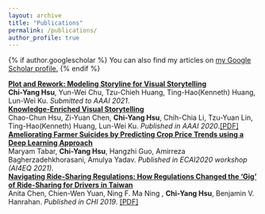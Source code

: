 ```yaml
---
layout: archive
title: "Publications"
permalink: /publications/
author_profile: true
---
```


{% if author.googlescholar %}
  You can also find my articles on <u><a href="{{author.googlescholar}}">my Google Scholar profile</a>.</u>
{% endif %}

<b>[Plot and Rework: Modeling Storyline for Visual Storytelling]()</b> 
<br><b>Chi-Yang Hsu</b>, Yun-Wei Chu, Tzu-Chieh Huang, Ting-Hao(Kenneth) Huang, Lun-Wei Ku. <i>Submitted to AAAI 2021</i>.<!--[[PDF]](https://arxiv.org/abs/2001.06206)-->
<br>
<b>[Knowledge-Enriched Visual Storytelling](https://arxiv.org/abs/1912.01496)</b> 
<br>Chao-Chun Hsu, Zi-Yuan Chen, <b>Chi-Yang Hsu</b>, Chih-Chia Li, Tzu-Yuan Lin, Ting-Hao(Kenneth) Huang, Lun-Wei Ku. <i>Published in AAAI 2020</i>.[[PDF]](https://arxiv.org/abs/1912.01496)
<br>
<b>[Ameliorating Farmer Suicides by Predicting Crop Price Trends using a Deep Learning Approach]()</b> 
<br>Maryam Tabar, <b>Chi-Yang Hsu</b>, Hangzhi Guo, Amirreza Bagherzadehkhorasani, Amulya Yadav. <i>Published in ECAI2020 workshop (AI4EQ 2021)</i>.<!--[[PDF]](https://arxiv.org/abs/2001.06206)-->
<br>
<b>[Navigating Ride-Sharing Regulations: How Regulations Changed the ‘Gig’ of Ride-Sharing for Drivers in Taiwan](https://dl.acm.org/doi/10.1145/3290605.330036)</b> 
<br>Anita Chen, Chien-Wen Yuan, Ning F. Ma Ning , <b>Chi-Yang Hsu</b>, Benjamin V. Hanrahan. <i>Published in CHI 2019</i>. [[PDF]](https://dl.acm.org/doi/10.1145/3290605.3300366)
<br>

